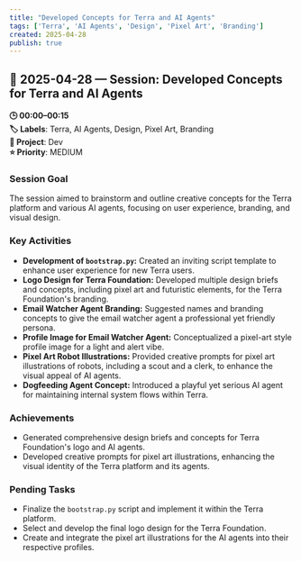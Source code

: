 ```yaml
---
title: "Developed Concepts for Terra and AI Agents"
tags: ['Terra', 'AI Agents', 'Design', 'Pixel Art', 'Branding']
created: 2025-04-28
publish: true
---
```


## 📅 2025-04-28 — Session: Developed Concepts for Terra and AI Agents

**🕒 00:00–00:15**  
**🏷️ Labels**: Terra, AI Agents, Design, Pixel Art, Branding  
**📂 Project**: Dev  
**⭐ Priority**: MEDIUM  


### Session Goal
The session aimed to brainstorm and outline creative concepts for the Terra platform and various AI agents, focusing on user experience, branding, and visual design.

### Key Activities
- **Development of `bootstrap.py`:** Created an inviting script template to enhance user experience for new Terra users.
- **Logo Design for Terra Foundation:** Developed multiple design briefs and concepts, including pixel art and futuristic elements, for the Terra Foundation's branding.
- **Email Watcher Agent Branding:** Suggested names and branding concepts to give the email watcher agent a professional yet friendly persona.
- **Profile Image for Email Watcher Agent:** Conceptualized a pixel-art style profile image for a light and alert vibe.
- **Pixel Art Robot Illustrations:** Provided creative prompts for pixel art illustrations of robots, including a scout and a clerk, to enhance the visual appeal of AI agents.
- **Dogfeeding Agent Concept:** Introduced a playful yet serious AI agent for maintaining internal system flows within Terra.

### Achievements
- Generated comprehensive design briefs and concepts for Terra Foundation's logo and AI agents.
- Developed creative prompts for pixel art illustrations, enhancing the visual identity of the Terra platform and its agents.

### Pending Tasks
- Finalize the `bootstrap.py` script and implement it within the Terra platform.
- Select and develop the final logo design for the Terra Foundation.
- Create and integrate the pixel art illustrations for the AI agents into their respective profiles.
